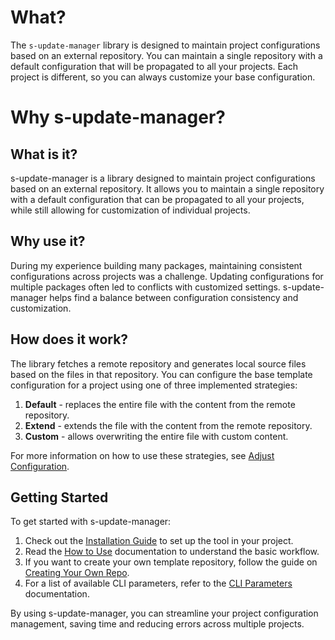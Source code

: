 # What?

The `s-update-manager` library is designed to maintain project configurations based on an external repository. You can maintain a single repository with a default configuration that will be propagated to all your projects. Each project is different, so you can always customize your base configuration.

# Why s-update-manager?

## What is it?

s-update-manager is a library designed to maintain project configurations based on an external repository. It allows you to maintain a single repository with a default configuration that can be propagated to all your projects, while still allowing for customization of individual projects.

## Why use it?

During my experience building many packages, maintaining consistent configurations across projects was a challenge. Updating configurations for multiple packages often led to conflicts with customized settings. s-update-manager helps find a balance between configuration consistency and customization.

## How does it work?

The library fetches a remote repository and generates local source files based on the files in that repository. You can configure the base template configuration for a project using one of three implemented strategies:

1. **Default** - replaces the entire file with the content from the remote repository.
2. **Extend** - extends the file with the content from the remote repository.
3. **Custom** - allows overwriting the entire file with custom content.

For more information on how to use these strategies, see [Adjust Configuration](adjust-configuration.md).

## Getting Started

To get started with s-update-manager:

1. Check out the [Installation Guide](instalations.md) to set up the tool in your project.
2. Read the [How to Use](howToUse.md) documentation to understand the basic workflow.
3. If you want to create your own template repository, follow the guide on [Creating Your Own Repo](create-your-own-repo.md).
4. For a list of available CLI parameters, refer to the [CLI Parameters](cli-parameters.md) documentation.

By using s-update-manager, you can streamline your project configuration management, saving time and reducing errors across multiple projects.
